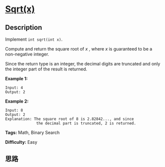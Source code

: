 # [Sqrt(x)][title]

## Description

Implement `int sqrt(int x)`.

Compute and return the square root of _x_ , where  _x_  is guaranteed to be a
non-negative integer.

Since the return type is an integer, the decimal digits are truncated and only
the integer part of the result is returned.

**Example 1:**
            Input: 4    Output: 2    

**Example 2:**
            Input: 8    Output: 2    Explanation: The square root of 8 is 2.82842..., and since                   the decimal part is truncated, 2 is returned.    


**Tags:** Math, Binary Search

**Difficulty:** Easy

## 思路

[title]: https://leetcode.com/problems/sqrtx
